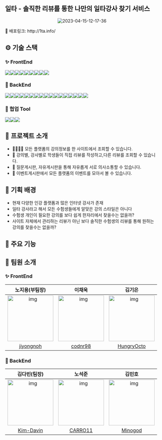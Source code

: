 ## 일타 - 솔직한 리뷰를 통한 나만의 일타강사 찾기 서비스
<p align='center'>
<img src="https://i.ibb.co/9Wg9QGT/2023-04-15-12-17-36.png" alt="2023-04-15-12-17-36" border="0" />
</p>
🔗 배포링크: http://1ta.info/

## ⚙️ 기술 스택
### ✨ FrontEnd
<img src="https://img.shields.io/badge/TypeScript-3178C6?style=for-the-badge&logo=typescript&logoColor=white"><img src="https://img.shields.io/badge/React-61DAFB?style=for-the-badge&logo=react&logoColor=white"><img src="https://img.shields.io/badge/React Router-CA4245?style=for-the-badge&logo=reactrouter&logoColor=white"><img src="https://img.shields.io/badge/Axios-5A29E4?style=for-the-badge&logo=axios&logoColor=white"><img src="https://img.shields.io/badge/Zustand-4F2537?style=for-the-badge&logo=zustand&logoColor=white"><img src="https://img.shields.io/badge/ESLint-4B32C3?style=for-the-badge&logo=eslint&logoColor=white"><img src="https://img.shields.io/badge/Prettier-F7B93E?style=for-the-badge&logo=prettier&logoColor=black"><img src="https://img.shields.io/badge/Styled Components-DB7093?style=for-the-badge&logo=styledcomponents&logoColor=white"><img src="https://img.shields.io/badge/Amazone S3-569A31?style=for-the-badge&logo=amazons3&logoColor=white">

### 🔧 BackEnd
<img src="https://img.shields.io/badge/Spring Boot-6DB33F?style=for-the-badge&logo=springboot&logoColor=white"><img src="https://img.shields.io/badge/Spring Data JPA-6DB33F?style=for-the-badge&logo=springdata&logoColor=white"><img src="https://img.shields.io/badge/Spring Security-6DB33F?style=for-the-badge&logo=springsecurity&logoColor=white"><img src="https://img.shields.io/badge/Gradle-02303A?style=for-the-badge&logo=gradle&logoColor=white"><img src="https://img.shields.io/badge/H2-0F21FF?style=for-the-badge&logo=h2&logoColor=white"><img src="https://img.shields.io/badge/MySQL-4479A1?style=for-the-badge&logo=mysql&logoColor=white"><img src="https://img.shields.io/badge/JWT-181717?style=for-the-badge&logo=jwt&logoColor=white"><img src="https://img.shields.io/badge/Flyway-CC0200?style=for-the-badge&logo=flyway&logoColor=white"><img src="https://img.shields.io/badge/Map Struct-F1A54F?style=for-the-badge&logo=mapstruct&logoColor=white"><img src="https://img.shields.io/badge/Jsoup-3a75af?style=for-the-badge&logo=java&logoColor=white"><img src="https://img.shields.io/badge/Java Mail Sender-6DB33F?style=for-the-badge&logo=javamailsender&logoColor=white"><img src="https://img.shields.io/badge/Jasypt-364161?style=for-the-badge&logo=jasypt&logoColor=white"><img src="https://img.shields.io/badge/AWS EC2-FF9900?style=for-the-badge&logo=amazonec2&logoColor=white"><img src="https://img.shields.io/badge/AWS RDS-527FFF?style=for-the-badge&logo=amazonrds&logoColor=white"><img src="https://img.shields.io/badge/AWS Router-FF9900?style=for-the-badge&logo=awsrouter&logoColor=white"><img src="https://img.shields.io/badge/AWS Code Depoly-71963C?style=for-the-badge&logo=awscodedepoly&logoColor=white"><img src="https://img.shields.io/badge/AWS S3-569A31?style=for-the-badge&logo=amazons3&logoColor=white"> 
### 🔗 협업 Tool
<img src="https://img.shields.io/badge/GitHub-181717?style=for-the-badge&logo=github&logoColor=white"><img src="https://img.shields.io/badge/Discord-5865F2?style=for-the-badge&logo=discord&logoColor=white"><img src="https://img.shields.io/badge/Notion-000000?style=for-the-badge&logo=notion&logoColor=white">


## 📌 프로젝트 소개
- 👩‍👩‍👧‍👦 모든 플랫폼의 강의정보를 한 사이트에서 조회할 수 있습니다.
- 🧐 강의별, 강사별로 학생들이 직접 리뷰를 작성하고,다른 리뷰를 조회할 수 있습니다.
- 📢 질문게시판, 자유게시판을 통해 자유롭게 서로 의사소통할 수 있습니다.
- 📆 이벤트게시판에서 모든 플랫폼의 이벤트를 모아서 볼 수 있습니다.


## 📌 기획 배경
- 현재 다양한 인강 플랫폼과 많은 인터넷 강사가 존재
- 일타 강사라고 해서 모든 수험생들에게 알맞은 강의 스타일은 아니다
- 수험생 개인이 필요한 강의를 보다 쉽게 한자리에서 찾을수는 없을까?
- 사이트 자체에서 관리하는 리뷰가 아닌 보다 솔직한 수험생의 리뷰를 통해 원하는 강의를 찾을수는 없을까?




## 📌 주요 기능





## 📌 팀원 소개
### ✨ FrontEnd
|노지용(부팀장)|이채욱|김기은|
|:--:|:--:|:--:|
|<img src="https://i.ibb.co/F6tDtNZ/image.jpg" alt="img" height="150px" width="150px" />|<img src="https://i.ibb.co/X3kK1m7/image.jpg" alt="img" height="150px" width="150px" />|<img src="https://i.ibb.co/58x54Qy/image.jpg" alt="img" height="150px" width="150px" />|
|[jiyongnoh](https://github.com/jiyongnoh)|[codnr98](https://github.com/codnr98)|[HungryOcto](https://github.com/HungryOcto)|
### 🔧 BackEnd
|김다빈(팀장)|노석준|김민호|
|:--:|:--:|:--:|
|<img src="https://file.notion.so/f/s/1605240b-057d-4cfd-9486-772122bdeda4/%E1%84%89%E1%85%B3%E1%84%8F%E1%85%B3%E1%84%85%E1%85%B5%E1%86%AB%E1%84%89%E1%85%A3%E1%86%BA_2023-03-03_%E1%84%8B%E1%85%A9%E1%84%92%E1%85%AE_2.11.35.png?id=36dcbf2c-c5c2-46b8-88f7-637d66afe127&table=block&spaceId=82d63a72-8254-4cde-bf1e-b2597b7c099c&expirationTimestamp=1681742586085&signature=vLLd_e55nsGrRtTaKdDLxrLwy1-NM9388MSE4p44z50&downloadName=%E1%84%89%E1%85%B3%E1%84%8F%E1%85%B3%E1%84%85%E1%85%B5%E1%86%AB%E1%84%89%E1%85%A3%E1%86%BA+2023-03-03+%E1%84%8B%E1%85%A9%E1%84%92%E1%85%AE+2.11.35.png" alt="img" height="150px" width="150px" />|<img src="https://i.ibb.co/bszppf2/image.jpg" alt="img" height="150px" width="150px" />|<img src="https://i.ibb.co/FwGTJ34/image.jpg" alt="img" height="150px" width="150px" />|
|[Kim-Davin](https://github.com/Kim-Davin)|[CARRO11](https://github.com/CARRO11)|[Minogod](https://github.com/Minogod)|
